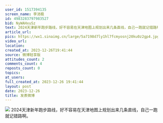 ```yaml
---
user_id: 1517394135
screen_name: 李消极
id: 4983283797983527
bid: NyWAHxuSz
text: 2024天津新年跑步路线，好不容易在天津地图上规划出来几条直线，自己一跑就记错路啊。 
article_url: 
pics: https://wx1.sinaimg.cn/large/5a7198d7ly1hl7fcmyosnj20ku0z2gp4.jpg
video_url: 
location: 
created_at: 2023-12-26T19:41:44
source: 微博轻享版
attitudes_count: 2
comments_count: 4
reposts_count: 0
topics: 
at_users: 
full_created_at: 2023-12-26 19:41:44
layout: post
date: 2023-12-26
title: 发表微博
---
```



![](https://wx1.sinaimg.cn/large/5a7198d7ly1hl7fcmyosnj20ku0z2gp4.jpg)
2024天津新年跑步路线，好不容易在天津地图上规划出来几条直线，自己一跑就记错路啊。 
